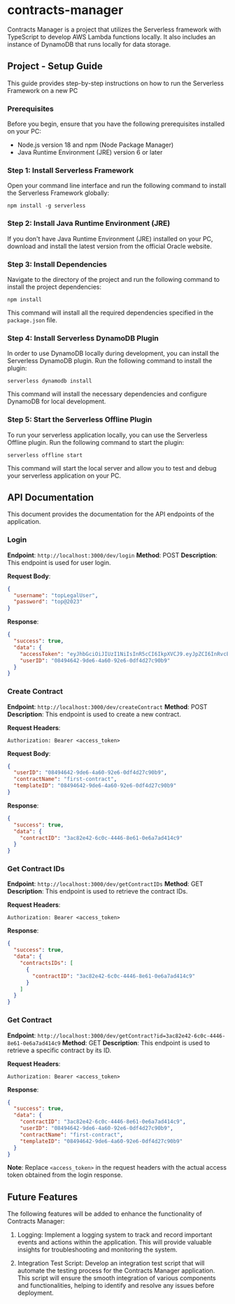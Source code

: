 # contracts-manager
Contracts Manager is a project that utilizes the Serverless framework with TypeScript to develop AWS Lambda functions locally. It also includes an instance of DynamoDB that runs locally for data storage.
## Project - Setup Guide

This guide provides step-by-step instructions on how to run the Serverless Framework on a new PC

### Prerequisites
Before you begin, ensure that you have the following prerequisites installed on your PC:
- Node.js version 18 and npm (Node Package Manager)
- Java Runtime Environment (JRE) version 6 or later

### Step 1: Install Serverless Framework
Open your command line interface and run the following command to install the Serverless Framework globally:

```
npm install -g serverless
```

### Step 2: Install Java Runtime Environment (JRE)
If you don't have Java Runtime Environment (JRE) installed on your PC, download and install the latest version from the official Oracle website.

### Step 3: Install Dependencies
Navigate to the directory of the project and run the following command to install the project dependencies:

```
npm install
```

This command will install all the required dependencies specified in the `package.json` file.

### Step 4: Install Serverless DynamoDB Plugin 
In order to use DynamoDB locally during development, you can install the Serverless DynamoDB plugin. Run the following command to install the plugin:

```
serverless dynamodb install
```

This command will install the necessary dependencies and configure DynamoDB for local development.

### Step 5: Start the Serverless Offline Plugin
To run your serverless application locally, you can use the Serverless Offline plugin. Run the following command to start the plugin:

```
serverless offline start
```

This command will start the local server and allow you to test and debug your serverless application on your PC.

## API Documentation

This document provides the documentation for the API endpoints of the application.

### Login

**Endpoint**: `http://localhost:3000/dev/login`
**Method**: POST
**Description**: This endpoint is used for user login.

**Request Body**:
```json
{
  "username": "topLegalUser",
  "password": "top@2023"
}
```

**Response**:
```json
{
  "success": true,
  "data": {
    "accessToken": "eyJhbGciOiJIUzI1NiIsInR5cCI6IkpXVCJ9.eyJpZCI6InRvcExlZ2FsVXNlciIsImlhdCI6MTY4NTk2NzA0NywiZXhwIjoxNjkxMTUxMDQ3fQ.x_y3yg1y-d7VaXemvXejK2-PpKVN-fGqiZcwE80yL08",
    "userID": "08494642-9de6-4a60-92e6-0df4d27c90b9"
  }
}
```

### Create Contract

**Endpoint**: `http://localhost:3000/dev/createContract`
**Method**: POST
**Description**: This endpoint is used to create a new contract.

**Request Headers**:
```
Authorization: Bearer <access_token>
```

**Request Body**:
```json
{
  "userID": "08494642-9de6-4a60-92e6-0df4d27c90b9",
  "contractName": "first-contract",
  "templateID": "08494642-9de6-4a60-92e6-0df4d27c90b9"
}
```

**Response**:
```json
{
  "success": true,
  "data": {
    "contractID": "3ac82e42-6c0c-4446-8e61-0e6a7ad414c9"
  }
}
```

### Get Contract IDs

**Endpoint**: `http://localhost:3000/dev/getContractIDs`
**Method**: GET
**Description**: This endpoint is used to retrieve the contract IDs.

**Request Headers**:
```
Authorization: Bearer <access_token>
```

**Response**:
```json
{
  "success": true,
  "data": {
    "contractsIDs": [
      {
        "contractID": "3ac82e42-6c0c-4446-8e61-0e6a7ad414c9"
      }
    ]
  }
}
```

### Get Contract

**Endpoint**: `http://localhost:3000/dev/getContract?id=3ac82e42-6c0c-4446-8e61-0e6a7ad414c9`
**Method**: GET
**Description**: This endpoint is used to retrieve a specific contract by its ID.

**Request Headers**:
```
Authorization: Bearer <access_token>
```

**Response**:
```json
{
  "success": true,
  "data": {
    "contractID": "3ac82e42-6c0c-4446-8e61-0e6a7ad414c9",
    "userID": "08494642-9de6-4a60-92e6-0df4d27c90b9",
    "contractName": "first-contract",
    "templateID": "08494642-9de6-4a60-92e6-0df4d27c90b9"
  }
}
```

**Note**: Replace `<access_token>` in the request headers with the actual access token obtained from the login response.


## Future Features

The following features will be added to enhance the functionality of Contracts Manager:

1. Logging: Implement a logging system to track and record important events and actions within the application. This will provide valuable insights for troubleshooting and monitoring the system.

2. Integration Test Script: Develop an integration test script that will automate the testing process for the Contracts Manager application. This script will ensure the smooth integration of various components and functionalities, helping to identify and resolve any issues before deployment.
